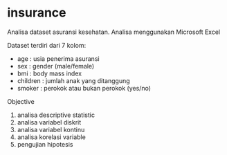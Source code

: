 # insurance

Analisa dataset asuransi kesehatan. 
Analisa menggunakan Microsoft Excel

Dataset terdiri dari 7 kolom:
- age : usia penerima asuransi
- sex : gender (male/female)
- bmi : body mass index
- children : jumlah anak yang ditanggung 
- smoker : perokok atau bukan perokok (yes/no)

Objective
1. analisa descriptive statistic
2. analisa variabel diskrit
3. analisa variabel kontinu
4. analisa korelasi variable
5. pengujian hipotesis
